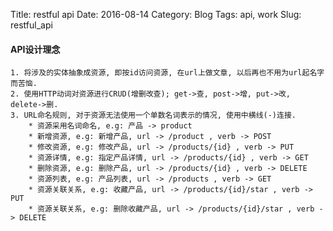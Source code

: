 Title: restful api
Date: 2016-08-14
Category: Blog
Tags: api, work
Slug: restful_api

#### API设计理念

    1. 将涉及的实体抽象成资源, 即按id访问资源, 在url上做文章, 以后再也不用为url起名字而苦恼.
    2. 使用HTTP动词对资源进行CRUD(增删改查); get->查, post->增, put->改, delete->删.
    3. URL命名规则, 对于资源无法使用一个单数名词表示的情况, 使用中横线(-)连接.
        * 资源采用名词命名, e.g: 产品 -> product
        * 新增资源, e.g: 新增产品, url -> /product , verb -> POST
        * 修改资源, e.g: 修改产品, url -> /products/{id} , verb -> PUT
        * 资源详情, e.g: 指定产品详情, url -> /products/{id} , verb -> GET
        * 删除资源, e.g: 删除产品, url -> /products/{id} , verb -> DELETE
        * 资源列表, e.g: 产品列表, url -> /products , verb -> GET
        * 资源关联关系, e.g: 收藏产品, url -> /products/{id}/star , verb -> PUT
        * 资源关联关系, e.g: 删除收藏产品, url -> /products/{id}/star , verb -> DELETE
